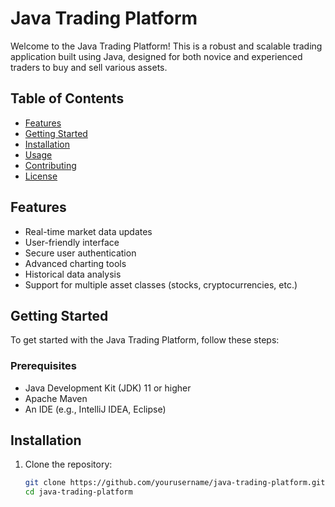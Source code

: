 # Java Trading Platform

Welcome to the Java Trading Platform! This is a robust and scalable trading application built using Java, designed for both novice and experienced traders to buy and sell various assets.

## Table of Contents

- [Features](#features)
- [Getting Started](#getting-started)
- [Installation](#installation)
- [Usage](#usage)
- [Contributing](#contributing)
- [License](#license)

## Features

- Real-time market data updates
- User-friendly interface
- Secure user authentication
- Advanced charting tools
- Historical data analysis
- Support for multiple asset classes (stocks, cryptocurrencies, etc.)

## Getting Started

To get started with the Java Trading Platform, follow these steps:

### Prerequisites

- Java Development Kit (JDK) 11 or higher
- Apache Maven
- An IDE (e.g., IntelliJ IDEA, Eclipse)

## Installation

1. Clone the repository:

   ```bash
   git clone https://github.com/yourusername/java-trading-platform.git
   cd java-trading-platform
